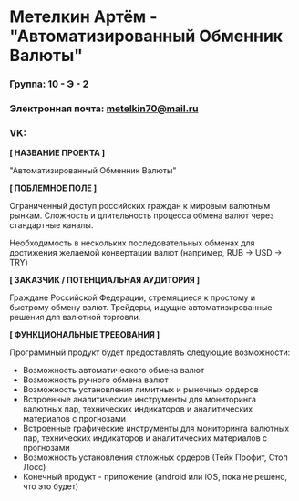 # Метелкин Артём - "Автоматизированный Обменник Валюты"

### Группа: 10 - Э - 2
### Электронная почта: metelkin70@mail.ru
### VK: 

**[ НАЗВАНИЕ ПРОЕКТА ]**

"Автоматизированный Обменник Валюты"

**[ ПОБЛЕМНОЕ ПОЛЕ ]**

Ограниченный доступ российских граждан к мировым валютным рынкам.
Сложность и длительность процесса обмена валют через стандартные каналы.

Необходимость в нескольких последовательных обменах для достижения желаемой конвертации валют (например, RUB → USD → TRY)

**[ ЗАКАЗЧИК / ПОТЕНЦИАЛЬНАЯ АУДИТОРИЯ ]**

Граждане Российской Федерации, стремящиеся к простому и быстрому обмену валют.
Трейдеры, ищущие автоматизированные решения для валютной торговли.

**[ ФУНКЦИОНАЛЬНЫЕ ТРЕБОВАНИЯ ]**

Программный продукт будет предоставлять следующие возможности:
* Возможность автоматического обмена валют
* Возможность ручного обмена валют
* Возможность установления лимитных и рыночных ордеров
* Встроенные аналитические инструменты для мониторинга валютных пар, технических индикаторов и аналитических материалов с прогнозами
* Встроенные графические инструменты для мониторинга валютных пар, технических индикаторов и аналитических материалов с прогнозами
* Возможность установления отложных ордеров (Тейк Профит, Стоп Лосс)
* Конечный продукт - приложение (android или iOS, пока не решено, что это будет)
